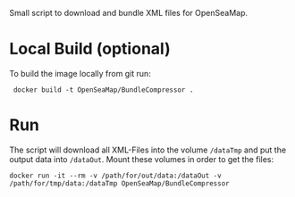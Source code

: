 Small script to download and bundle XML files for OpenSeaMap.

# Local Build (optional)

To build the image locally from git run:

```
 docker build -t OpenSeaMap/BundleCompressor .
```

# Run

The script will download all XML-Files into the volume `/dataTmp`
and put the output data into `/dataOut`. Mount these volumes in order to get the files:


```
docker run -it --rm -v /path/for/out/data:/dataOut -v /path/for/tmp/data:/dataTmp OpenSeaMap/BundleCompressor
```
